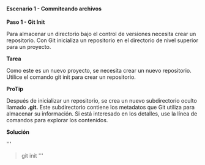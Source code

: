 #### Escenario 1 - Commiteando archivos

**Paso 1 - Git Init**

Para almacenar un directorio bajo el control de versiones necesita crear un repositorio. Con Git inicializa un repositorio en el directorio de nivel superior para un proyecto.

**Tarea**

Como este es un nuevo proyecto, se necesita crear un nuevo repositorio. Utilice el comando git init para crear un repositorio.

**ProTip**

Después de inicializar un repositorio, se crea un nuevo subdirectorio oculto llamado **.git.** Este subdirectorio contiene los metadatos que Git utiliza para almacenar su información. Si está interesado en los detalles, use la línea de comandos para explorar los contenidos.

**Solución**

'''
> git init
'''
